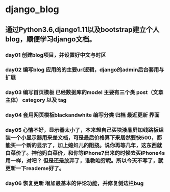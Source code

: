 # django_blog


## 通过Python3.6,django1.11以及bootstrap建立个人blog，顺便学习django文档。
### day01 创建blog项目，并设置好中文与时区
### day02 编写blog 应用的的主要url逻辑，django的admin后台套用与扩展
### day03 编写首页模板 已经数据库的model 主要有三个类 post（文章主体） category 以及 tag
### day04 套用网页模板blackandwhite 编写分类 归档 最近更新 界面
### day05 心情不好，显示器太小了，本来想自己买块液晶屏加线路板组装一个小显示器用来差文档，可是最后价格算下来居然要快500，都能买一个新的显示了，加上媳妇儿的阻挠。说你再等几年，这东西就白菜价了。神他妈白菜价，和你等iPhone7出来的时候去买iPhone4s用一样，对吧？ 但是还是放弃了，谁教咱穷呢。所以今天不写了，就更新一下reademe好了。
### day06 恢复更新  增加最基本的评论功能，并修复侧边栏bug